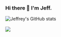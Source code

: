 ### Hi there 👋 I'm Jeff.

<!--
**bat-kryptonyte/bat-kryptonyte** is a ✨ _special_ ✨ repository because its `README.md` (this file) appears on your GitHub profile.

Here are some ideas to get you started:

- 🔭 I’m currently working on ...
- 🌱 I’m currently learning ...
- 👯 I’m looking to collaborate on ...
- 🤔 I’m looking for help with ...
- 💬 Ask me about ...
- 📫 How to reach me: ...
- 😄 Pronouns: ...
- ⚡ Fun fact: ...
-->
![Jeffrey's GitHub stats](https://github-readme-stats.vercel.app/api?username=bat-kryptonyte)
<br><br/>
![](https://komarev.com/ghpvc/?username=bat-kryptonyte)

